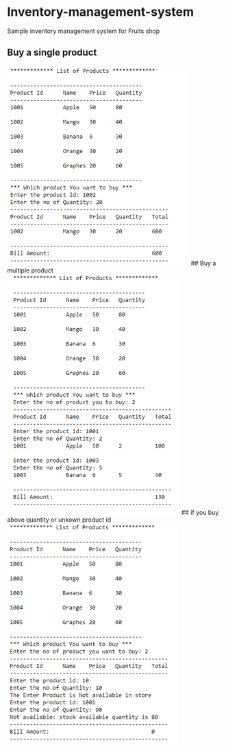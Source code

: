 # Inventory-management-system
Sample inventory management system for Fruits shop
## Buy a single product
<img src="/Output/Capture1.png" alt="Buy a single product"/>
## Buy a multiple product
<img src="/Output/Capture2.png" alt="Buy a multiple product"/>
## if you buy above quantity or unkown product id
<img src="/Output/Capture3.png" alt="if you buy above quantity or unkown product id"/>

